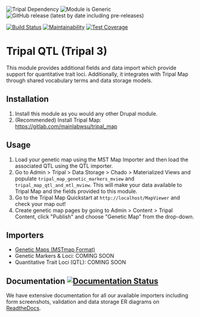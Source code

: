 ![Tripal Dependency](https://img.shields.io/badge/tripal-%3E=3.0-brightgreen)
![Module is Generic](https://img.shields.io/badge/generic-tested%20manually-yellow)
![GitHub release (latest by date including pre-releases)](https://img.shields.io/github/v/release/UofS-Pulse-Binfo/tripal_qtl?include_prereleases)

[![Build Status](https://travis-ci.org/UofS-Pulse-Binfo/tripal_qtl.svg?branch=master)](https://travis-ci.org/UofS-Pulse-Binfo/tripal_qtl)
[![Maintainability](https://api.codeclimate.com/v1/badges/b55b4ae19846d9422e46/maintainability)](https://codeclimate.com/github/UofS-Pulse-Binfo/tripal_qtl/maintainability)
[![Test Coverage](https://api.codeclimate.com/v1/badges/b55b4ae19846d9422e46/test_coverage)](https://codeclimate.com/github/UofS-Pulse-Binfo/tripal_qtl/test_coverage)

# Tripal QTL (Tripal 3)

This module provides additional fields and data import which provide support for quantitative trait loci. Additionally, it integrates with Tripal Map through shared vocabulary terms and data storage models.

## Installation

1. Install this module as you would any other Drupal module.
2. (Recommended) Install Tripal Map: https://gitlab.com/mainlabwsu/tripal_map

## Usage

1. Load your genetic map using the MST Map Importer and then load the associated QTL using the QTL importer.
2. Go to Admin > Tripal > Data Storage > Chado > Materialized Views and populate `tripal_map_genetic_markers_mview` and `tripal_map_qtl_and_mtl_mview`. This will make your data available to Tripal Map and the fields provided to this module.
3. Go to the Tripal Map Quickstart at `http://localhost/MapViewer` and check your map out!
4. Create genetic map pages by going to Admin > Content > Tripal Content, click "Publish" and choose "Genetic Map" from the drop-down.

## Importers
 - [Genetic Maps (MSTmap Format)](https://tripal-qtl.readthedocs.io/en/latest/MSTmap.html)
 - Genetic Markers & Loci: COMING SOON
 - Quantitative Trait Loci (QTL): COMING SOON

## Documentation [![Documentation Status](https://readthedocs.org/projects/tripal-qtl/badge/?version=latest)](https://tripal-qtl.readthedocs.io/en/latest/?badge=latest)

We have extensive documentation for all our available importers including form screenshots, validation and data storage ER diagrams on [ReadtheDocs](https://tripal-qtl.readthedocs.io/en/latest/).
